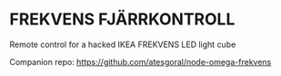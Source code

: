 # FREKVENS FJÄRRKONTROLL

Remote control for a hacked IKEA FREKVENS LED light cube

Companion repo: https://github.com/atesgoral/node-omega-frekvens

